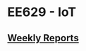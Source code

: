 # EE629 - IoT

## [Weekly Reports](https://github.com/15522361091/EE629-IoT/blob/master/Weekly%20Reports)
